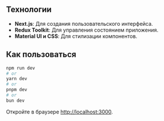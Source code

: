 
## Технологии

- **Next.js**: Для создания пользовательского интерфейса.
- **Redux Toolkit**: Для управления состоянием приложения.
- **Material UI и CSS**: Для стилизации компонентов.


## Как пользоваться


```bash
npm run dev
# or
yarn dev
# or
pnpm dev
# or
bun dev
```

Откройте в браузере [http://localhost:3000](http://localhost:3000).


